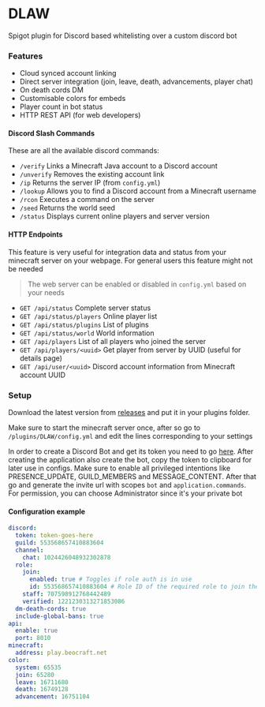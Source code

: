 # DLAW

Spigot plugin for Discord based whitelisting over a custom discord bot

### Features

- Cloud synced account linking
- Direct server integration (join, leave, death, advancements, player chat)
- On death cords DM
- Customisable colors for embeds
- Player count in bot status
- HTTP REST API (for web developers)

#### Discord Slash Commands

These are all the available discord commands:

- `/verify` Links a Minecraft Java account to a Discord account
- `/unverify` Removes the existing account link
- `/ip` Returns the server IP (from `config.yml`)
- `/lookup` Allows you to find a Discord account from a Minecraft username
- `/rcon` Executes a command on the server
- `/seed` Returns the world seed
- `/status` Displays current online players and server version

#### HTTP Endpoints

This feature is very useful for integration data and status from your minecraft server on your webpage. For general
users this feature might not be needed

> The web server can be enabled or disabled in `config.yml` based on your needs

- `GET /api/status` Complete server status
- `GET /api/status/players` Online player list
- `GET /api/status/plugins` List of plugins
- `GET /api/status/world` World information
- `GET /api/players` List of all players who joined the server
- `GET /api/players/<uuid>` Get player from server by UUID (useful for details page)
- `GET /api/user/<uuid>` Discord account information from Minecraft account UUID

### Setup

Download the latest version from [releases](https://github.com/Pequla/DLAW/releases/latest) and put it in your plugins
folder.

Make sure to start the minecraft server once, after so go to `/plugins/DLAW/config.yml` and edit the lines corresponding
to your settings

In order to create a Discord Bot and get its token you need to go [here](https://discord.com/developers/applications).
After creating the application also create the bot, copy the token to clipboard for later use in configs. Make sure to
enable all privileged intentions like PRESENCE_UPDATE, GUILD_MEMBERS and MESSAGE_CONTENT. After that go and generate the
invite url with scopes `bot` and `application.commands`. For permission, you can choose Administrator since it's your
private bot

#### Configuration example

```yaml
discord:
  token: token-goes-here
  guild: 553568657410883604
  channel:
    chat: 1024426048932302878
  role:
    join:
      enabled: true # Toggles if role auth is in use
      id: 553568657410883604 # Role ID of the required role to join the server
    staff: 707598912768442489
    verified: 1221230313271853086
  dm-death-cords: true
  include-global-bans: true
api:
  enable: true
  port: 8010
minecraft:
  address: play.beocraft.net
color:
  system: 65535
  join: 65280
  leave: 16711680
  death: 16749128
  advancement: 16751104
```